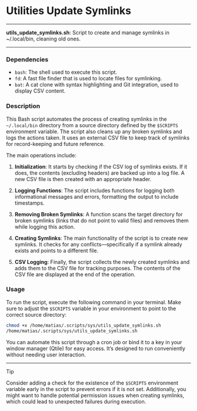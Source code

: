 # Utilities Update Symlinks

---

**utils_update_symlinks.sh**: Script to create and manage symlinks in ~/.local/bin, cleaning old ones.

---

### Dependencies

- `bash`: The shell used to execute this script.
- `fd`: A fast file finder that is used to locate files for symlinking.
- `bat`: A cat clone with syntax highlighting and Git integration, used to display CSV content.

### Description

This Bash script automates the process of creating symlinks in the `~/.local/bin` directory from a source directory defined by the `$SCRIPTS` environment variable. The script also cleans up any broken symlinks and logs the actions taken. It uses an external CSV file to keep track of symlinks for record-keeping and future reference.

The main operations include:

1. **Initialization**: It starts by checking if the CSV log of symlinks exists. If it does, the contents (excluding headers) are backed up into a log file. A new CSV file is then created with an appropriate header.

2. **Logging Functions**: The script includes functions for logging both informational messages and errors, formatting the output to include timestamps.

3. **Removing Broken Symlinks**: A function scans the target directory for broken symlinks (links that do not point to valid files) and removes them while logging this action.

4. **Creating Symlinks**: The main functionality of the script is to create new symlinks. It checks for any conflicts—specifically if a symlink already exists and points to a different file.

5. **CSV Logging**: Finally, the script collects the newly created symlinks and adds them to the CSV file for tracking purposes. The contents of the CSV file are displayed at the end of the operation.

### Usage

To run the script, execute the following command in your terminal. Make sure to adjust the `$SCRIPTS` variable in your environment to point to the correct source directory:

```bash
chmod +x /home/matias/.scripts/sys/utils_update_symlinks.sh
/home/matias/.scripts/sys/utils_update_symlinks.sh
```

You can automate this script through a cron job or bind it to a key in your window manager (Qtile) for easy access. It’s designed to run conveniently without needing user interaction.

---

> [!TIP]
> Consider adding a check for the existence of the `$SCRIPTS` environment variable early in the script to prevent errors if it is not set. Additionally, you might want to handle potential permission issues when creating symlinks, which could lead to unexpected failures during execution.